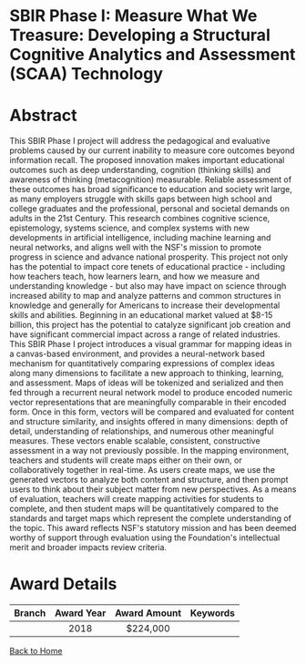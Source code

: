 
SBIR Phase I: Measure What We Treasure: Developing a Structural Cognitive Analytics and Assessment (SCAA) Technology
====================================================================================================================

# Abstract


This SBIR Phase I project will address the pedagogical and evaluative problems caused by our current inability to measure core outcomes beyond information recall. The proposed innovation makes important educational outcomes such as deep understanding, cognition (thinking skills) and awareness of thinking (metacognition) measurable. Reliable assessment of these outcomes has broad significance to education and society writ large, as many employers struggle with skills gaps between high school and college graduates and the professional, personal and societal demands on adults in the 21st Century. This research combines cognitive science, epistemology, systems science, and complex systems with new developments in artificial intelligence, including machine learning and neural networks, and aligns well with the NSF's mission to promote progress in science and advance national prosperity. This project not only has the potential to impact core tenets of educational practice - including how teachers teach, how learners learn, and how we measure and understanding knowledge - but also may have impact on science through increased ability to map and analyze patterns and common structures in knowledge and generally for Americans to increase their developmental skills and abilities. Beginning in an educational market valued at $8-15 billion, this project has the potential to catalyze significant job creation and have significant commercial impact across a range of related industries. This SBIR Phase I project introduces a visual grammar for mapping ideas in a canvas-based environment, and provides a neural-network based mechanism for quantitatively comparing expressions of complex ideas along many dimensions to facilitate a new approach to thinking, learning, and assessment. Maps of ideas will be tokenized and serialized and then fed through a recurrent neural network model to produce encoded numeric vector representations that are meaningfully comparable in their encoded form. Once in this form, vectors will be compared and evaluated for content and structure similarity, and insights offered in many dimensions: depth of detail, understanding of relationships, and numerous other meaningful measures. These vectors enable scalable, consistent, constructive assessment in a way not previously possible. In the mapping environment, teachers and students will create maps either on their own, or collaboratively together in real-time. As users create maps, we use the generated vectors to analyze both content and structure, and then prompt users to think about their subject matter from new perspectives. As a means of evaluation, teachers will create mapping activities for students to complete, and then student maps will be quantitatively compared to the standards and target maps which represent the complete understanding of the topic. This award reflects NSF's statutory mission and has been deemed worthy of support through evaluation using the Foundation's intellectual merit and broader impacts review criteria.  

# Award Details

|Branch|Award Year|Award Amount|Keywords|
| :---: | :---: | :---: | :---: |
||2018|$224,000||
  
  


[Back to Home](https://github.com/chrischow/dod_sbir_awards/JT/#404)